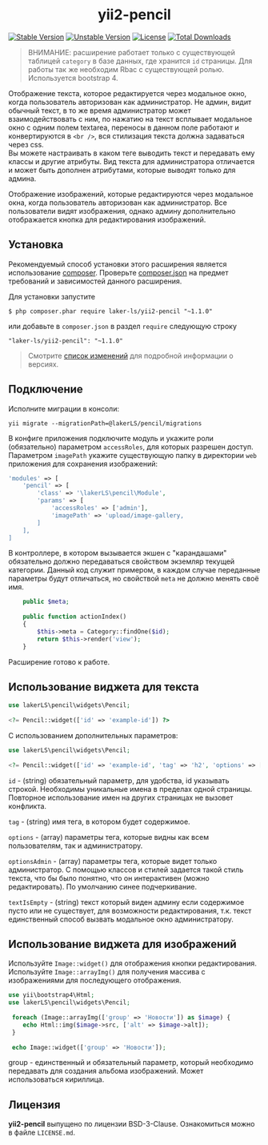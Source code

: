 <h1 align="center">
    yii2-pencil
</h1>


[![Stable Version](https://poser.pugx.org/laker-ls/yii2-pencil/v/stable)](https://packagist.org/packages/laker-ls/yii2-pencil)
[![Unstable Version](https://poser.pugx.org/laker-ls/yii2-pencil/v/unstable)](https://packagist.org/packages/laker-ls/yii2-pencil)
[![License](https://poser.pugx.org/laker-ls/yii2-pencil/license)](https://packagist.org/packages/laker-ls/yii2-pencil)
[![Total Downloads](https://poser.pugx.org/laker-ls/yii2-pencil/downloads)](https://packagist.org/packages/laker-ls/yii2-pencil)

> ВНИМАНИЕ: расширение работает только с существующей таблицей `category` в базе данных, где хранится `id` страницы.
Для работы так же необходим Rbac с существующей ролью. Используется bootstrap 4.

Отображение текста, которое редактируется через модальное окно, когда пользователь авторизован как администратор.
Не админ, видит обычный текст, в то же время администратор может взаимодействовать с ним, по нажатию на текст
всплывает модальное окно с одним полем textarea, переносы в данном поле работают и конвертируются в `<br />`, вся
стилизация текста должна задаваться через css. <br />
Вы можете настраивать в каком теге выводить текст и передавать ему классы и другие атрибуты.
Вид текста для администратора отличается и может быть дополнен атрибутами, которые выводят только для админа.

Отображение изображений, которые редактируются через модальное окна, когда пользователь авторизован как администратор.
Все пользователи видят изображения, однако админу дополнительно отображается кнопка для редактирования изображений.
  
## Установка

Рекомендуемый способ установки этого расширения является использование [composer](http://getcomposer.org/download/).
Проверьте [composer.json](https://github.com/laker-ls/yii2-pencil/blob/master/composer.json) на предмет требований и зависимостей данного расширения.

Для установки запустите

```
$ php composer.phar require laker-ls/yii2-pencil "~1.1.0"
```

или добавьте в `composer.json` в раздел `require` следующую строку

```
"laker-ls/yii2-pencil": "~1.1.0"
```

> Смотрите [список изменений](https://github.com/laker-ls/yii2-pencil/blob/master/CHANGE.md) для подробной информации о версиях.

## Подключение
Исполните миграции в консоли:
```
yii migrate --migrationPath=@lakerLS/pencil/migrations
```

В конфиге приложения подключите модуль и укажите роли (обязательно) параметром `accessRoles`, для которых разрешен доступ.
Параметром `imagePath` укажите существующую папку в директории `web` приложения для сохранения изображений:
```php
'modules' => [
    'pencil' => [
        'class' => '\lakerLS\pencil\Module',
        'params' => [
            'accessRoles' => ['admin'],
            'imagePath' => 'upload/image-gallery,
        ]
    ],
]
```

В контроллере, в котором вызывается экшен с "карандашами" обязательно должно передаваться свойством экземляр текущей
категории. Данный код служит примером, в каждом случае переданные параметры будут отличаться, но свойствой `meta` не должно
менять своё имя.
```php
    public $meta;
    
    public function actionIndex()
    {
        $this->meta = Category::findOne($id);
        return $this->render('view');
    }
```

Расширение готово к работе.

## Использование виджета для текста

```php
use lakerLS\pencil\widgets\Pencil;
           
<?= Pencil::widget(['id' => 'example-id']) ?>
```

С использованием дополнительных параметров:
```php
use lakerLS\pencil\widgets\Pencil;
           
<?= Pencil::widget(['id' => 'example-id', 'tag' => 'h2', 'options' => ['class' => 'my-class']]) ?>
```

`id` - (string) обязательный параметр, для удобства, id указывать строкой. Необходимы уникальные имена в пределах одной страницы.
Повторное использование имен на других страницах не вызовет конфликта.

`tag` - (string) имя тега, в котором будет содержимое.

`options` - (array) параметры тега, которые видны как всем пользователям, так и администратору.

`optionsAdmin` - (array) параметры тега, которые видет только администратор. С помощью классов и стилей задается такой стиль текста,
что бы было понятно, что он интерактивен (можно редактировать). По умолчанию синее подчеркивание.

`textIsEmpty` - (string) текст который виден админу если содержимое пусто или не существует,
для возможности редактирования, т.к. текст единственный способ вызвать модальное окно администратору.

## Использование виджета для изображений

Используйте `Image::widget()` для отображения кнопки редактирования. <br />
Используйте `Image::arrayImg()` для получения массива с изображениями для последующего отображения.

```php
use yii\bootstrap4\Html;
use lakerLS\pencil\widgets\Pencil;
 
 foreach (Image::arrayImg(['group' => 'Новости']) as $image) {
    echo Html::img($image->src, ['alt' => $image->alt]);
 }
 
 echo Image::widget(['group' => 'Новости']);
```

group - единственный и обязательный параметр, который необходимо передавать для создания альбома изображений.
Может использоваться кириллица.

## Лицензия

**yii2-pencil** выпущено по лицензии BSD-3-Clause. Ознакомиться можно в файле `LICENSE.md`.

